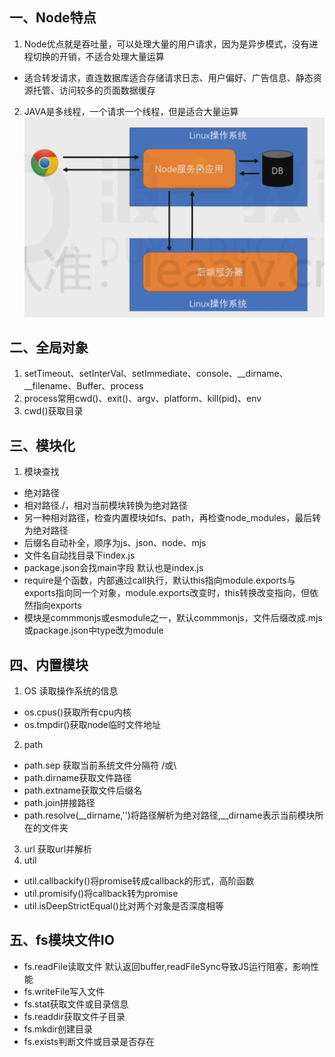 ## 一、Node特点
1. Node优点就是吞吐量，可以处理大量的用户请求，因为是异步模式，没有进程切换的开销，不适合处理大量运算
- 适合转发请求，直连数据库适合存储请求日志、用户偏好、广告信息、静态资源托管、访问较多的页面数据缓存
2. JAVA是多线程，一个请求一个线程，但是适合大量运算
![Alt text](assets/node架构前后端交互.png)

## 二、全局对象
1. setTimeout、setInterVal、setImmediate、console、__dirname、__filename、Buffer、process 
2. process常用cwd()、exit()、argv、platform、kill(pid)、env
3. cwd()获取目录

## 三、模块化
1. 模块查找
- 绝对路径
- 相对路径./，相对当前模块转换为绝对路径
- 另一种相对路径，检查内置模块如fs、path，再检查node_modules，最后转为绝对路径
- 后缀名自动补全，顺序为js、json、node、mjs
- 文件名自动找目录下index.js
- package.json会找main字段 默认也是index.js
- require是个函数，内部通过call执行，默认this指向module.exports与exports指向同一个对象，module.exports改变时，this转换改变指向，但依然指向exports
- 模块是commmonjs或esmodule之一，默认commmonjs，文件后缀改成.mjs或package.json中type改为module

## 四、内置模块
1. OS 读取操作系统的信息 
- os.cpus()获取所有cpu内核 
- os.tmpdir()获取node临时文件地址
2. path
- path.sep 获取当前系统文件分隔符 /或\
- path.dirname获取文件路径
- path.extname获取文件后缀名
- path.join拼接路径
- path.resolve(__dirname,'')将路径解析为绝对路径,__dirname表示当前模块所在的文件夹
3. url 获取url并解析
4. util
- util.callbackify()将promise转成callback的形式，高阶函数
- util.promisify()将callback转为promise
- util.isDeepStrictEqual()比对两个对象是否深度相等

## 五、fs模块文件IO
- fs.readFile读取文件 默认返回buffer,readFileSync导致JS运行阻塞，影响性能  
- fs.writeFile写入文件
- fs.stat获取文件或目录信息
- fs.readdir获取文件子目录
- fs.mkdir创建目录
- fs.exists判断文件或目录是否存在


